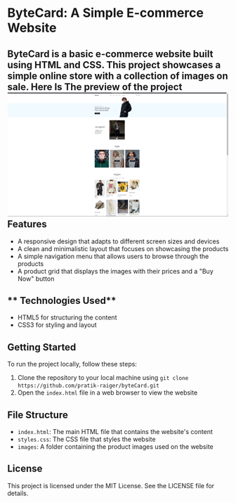 **ByteCard: A Simple E-commerce Website**
=====================================

ByteCard is a basic e-commerce website built using HTML and CSS. This project showcases a simple online store with a collection of images on sale. Here Is The preview of the project
![](preview.png)
**Features**
------------

* A responsive design that adapts to different screen sizes and devices
* A clean and minimalistic layout that focuses on showcasing the products
* A simple navigation menu that allows users to browse through the products
* A product grid that displays the images with their prices and a "Buy Now" button

** Technologies Used**
--------------------

* HTML5 for structuring the content
* CSS3 for styling and layout

**Getting Started**
-------------------

To run the project locally, follow these steps:

1. Clone the repository to your local machine using `git clone https://github.com/pratik-raiger/byteCard.git`
2. Open the `index.html` file in a web browser to view the website

**File Structure**
-----------------

* `index.html`: The main HTML file that contains the website's content
* `styles.css`: The CSS file that styles the website
* `images`: A folder containing the product images used on the website

**License**
-------

This project is licensed under the MIT License. See the LICENSE file for details.
